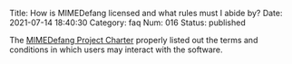 Title: How is MIMEDefang licensed and what rules must I abide by?
Date: 2021-07-14 18:40:30
Category: faq
Num: 016
Status: published

The [MIMEDefang Project Charter](mimedefang-project-charter.html) properly listed out the terms and conditions in which users may interact with the software.
